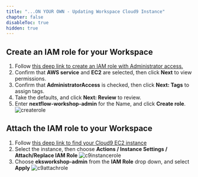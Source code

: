 ```yaml
---
title: "...ON YOUR OWN - Updating Workspace Cloud9 Instance"
chapter: false
disableToc: true
hidden: true
---
```


## Create an IAM role for your Workspace

1. Follow [this deep link to create an IAM role with Administrator access.](https://console.aws.amazon.com/iam/home#/roles$new?step=review&commonUseCase=EC2%2BEC2&selectedUseCase=EC2&policies=arn:aws:iam::aws:policy%2FAdministratorAccess)
1. Confirm that **AWS service** and **EC2** are selected, then click **Next** to view permissions.
1. Confirm that **AdministratorAccess** is checked, then click **Next: Tags** to assign tags.
1. Take the defaults, and click **Next: Review** to review.
1. Enter **nextflow-workshop-admin** for the Name, and click **Create role**.
![createrole](/images/nextflow-on-aws-batch/prerequisites/createrole.png)

## Attach the IAM role to your Workspace

1. Follow [this deep link to find your Cloud9 EC2 instance](https://console.aws.amazon.com/ec2/v2/home?#Instances:tag:Name=aws-cloud9-.*workshop.*;sort=desc:launchTime)
1. Select the instance, then choose **Actions / Instance Settings / Attach/Replace IAM Role**
![c9instancerole](/images/nextflow-on-aws-batch/prerequisites/c9instancerole.png)
1. Choose **eksworkshop-admin** from the **IAM Role** drop down, and select **Apply**
![c9attachrole](/images/nextflow-on-aws-batch/prerequisites/c9attachrole.png)